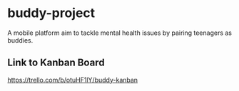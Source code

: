 # buddy-project
A mobile platform aim to tackle mental health issues by pairing teenagers as buddies.


## Link to Kanban Board
https://trello.com/b/otuHF1lY/buddy-kanban 

